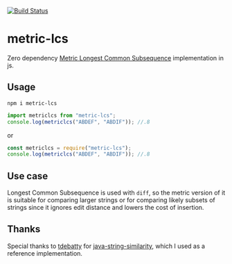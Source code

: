 [![Build Status](https://github.com/nickdeis/metric-lcs/actions/workflows/main.yml/badge.svg)](https://github.com/nickdeis/metric-lcs/actions/workflows/main.yml/badge.svg)

# metric-lcs

Zero dependency [Metric Longest Common Subsequence](http://heim.ifi.uio.no/~danielry/StringMetric.pdf) implementation in js.

## Usage

`npm i metric-lcs`

```typescript
import metriclcs from "metric-lcs";
console.log(metriclcs("ABDEF", "ABDIF")); //.8
```

or

```javascript
const metriclcs = require("metric-lcs");
console.log(metriclcs("ABDEF", "ABDIF")); //.8
```

## Use case

Longest Common Subsequence is used with `diff`, so the metric version of it is suitable for comparing larger strings or for comparing likely subsets of strings since it ignores edit distance and lowers the cost of insertion.

## Thanks

Special thanks to [tdebatty](https://github.com/tdebatty) for [java-string-similarity](https://github.com/tdebatty/java-string-similarity), which I used as a reference implementation.
